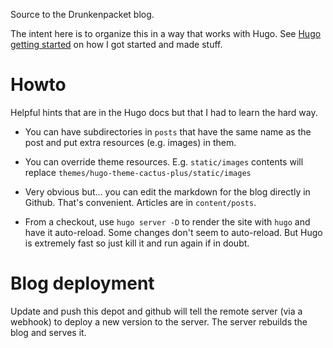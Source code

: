 Source to the Drunkenpacket blog.

The intent here is to organize this in a way that works with Hugo.
See [Hugo getting started](https://gohugo.io/getting-started/quick-start/)
on how I got started and made stuff.

# Howto
Helpful hints that are in the Hugo docs but that I had to learn the hard way.

* You can have subdirectories in `posts` that have the same name as
the post and put extra resources (e.g. images) in them.

* You can override theme resources. E.g. `static/images` contents will
replace `themes/hugo-theme-cactus-plus/static/images`

* Very obvious but... you can edit the markdown for the blog directly
in Github. That's convenient. Articles are in `content/posts`.

* From a checkout, use `hugo server -D` to render the site with `hugo`
and have it auto-reload. Some changes don't seem to auto-reload. But
Hugo is extremely fast so just kill it and run again if in doubt.

# Blog deployment
Update and push this depot and github will tell the remote server (via
a webhook) to deploy a new version to the server. The server rebuilds the
blog and serves it.
